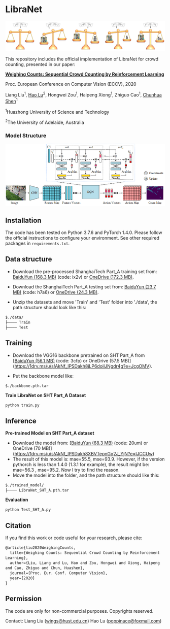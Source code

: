 # LibraNet

![weighing_counts](weighing_counts.png)

This repository includes the official implementation of LibraNet for crowd counting, presented in our paper:

**[Weighing Counts: Sequential Crowd Counting by Reinforcement Learning](https://arxiv.org/abs/2007.08260)**

Proc. European Conference on Computer Vision (ECCV), 2020

Liang Liu<sup>1</sup>, [Hao Lu](https://sites.google.com/site/poppinace/)<sup>2</sup>, Hongwei Zou<sup>1</sup>, Haipeng Xiong<sup>1</sup>, Zhiguo Cao<sup>1</sup>, [Chunhua Shen](http://cs.adelaide.edu.au/~chhshen/)<sup>1</sup>

<sup>1</sup>Huazhong University of Science and Technology

<sup>2</sup>The University of Adelaide, Australia

### Model Structure
<p align="left">
  <img src="overview.png" width="850" title="Example"/>
</p>

## Installation
The code has been tested on Python 3.7.6 and PyTorch 1.4.0. Please follow the
official instructions to configure your environment. See other required packages
in `requirements.txt`.

## Data structure 
* Download the pre-processed ShanghaiTech Part_A training set from: [BaiduYun (168.3
MB)](https://pan.baidu.com/s/1VENBbBBbIoS929DMaN5Uug) (code: ix2v) or [OneDrive (172.3 
MB)](https://1drv.ms/u/s!AkNf_IPSDakh8jOOQ8P3tlaQzq9b?e=ugfXjM).

* Download the ShanghaiTech Part_A testing set from: [BaiduYun (23.7
MB)](https://pan.baidu.com/s/1lagHgw3gshIBmPTHIbkzRw) (code: h7a6) or [OneDrive (24.3 
MB)](https://1drv.ms/u/s!AkNf_IPSDakh8XEAoq489DxQQ_iF?e=OjH77y).

* Unzip the datasets and move 'Train' and 'Test' folder into './data', the path structure should look like this:

````
$./data/
├──── Train
├──── Test
````

## Training
* Download the VGG16 backbone pretrained on SHT Part_A from  [[BaiduYun (56.1
MB)](https://pan.baidu.com/s/1V5kVYdyF7Cs5SVlyVm2zGg) (code: 3cfp) or OneDrive (57.5 
MB)](https://1drv.ms/u/s!AkNf_IPSDakh8jLP6doilJNgdr4g?e=JcgOMV). 

* Put the backbone model like:

````
$./backbone.pth.tar
````
**Train LibraNet on SHT Part_A Dataset**
```python
python train.py
```

## Inference
**Pre-trained Model on SHT Part_A dataset**
* Download the model from: [[BaiduYun (68.3
MB)](https://pan.baidu.com/s/1fBTr4S7vnXgoMLb3pbWT4g) (code: 20um) or OneDrive (70 
MB)](https://1drv.ms/u/s!AkNf_IPSDakh8XBVTepnGq2J_YjN?e=lJCCUw) 
* The result of this model is: mae=55.5, mse=93.9. However, if the version pythorch is less than 1.4.0 (1.3.1 for example), the result might be: mae=56.3 , mse=95.2. Now I try to find the reason.
* Move the model into the folder, and the path structure should like this:

````
$./trained_model/
├──── LibraNet_SHT_A.pth.tar
````

**Evaluation**
```python
python Test_SHT_A.py
```
## Citation
If you find this work or code useful for your research, please cite:
```
@article{liu2020WeighingCounts,
  title={Weighing Counts: Sequential Crowd Counting by Reinforcement Learning},
  author={Liu, Liang and Lu, Hao and Zou, Hongwei and Xiong, Haipeng and Cao, Zhiguo and Chun, Huashen},
  journal={Proc. Eur. Conf. Computer Vision},
  year={2020}
}
```

## Permission
The code are only for non-commercial purposes. Copyrights reserved.

Contact: 
Liang Liu (wings@hust.edu.cn)
Hao Lu (poppinace@foxmail.com)
